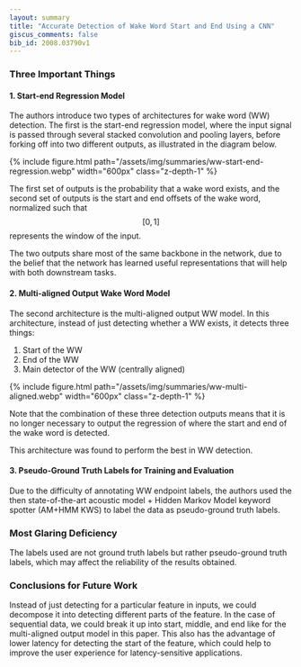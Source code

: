 ```yaml
---
layout: summary
title: "Accurate Detection of Wake Word Start and End Using a CNN"
giscus_comments: false
bib_id: 2008.03790v1
---
```


### Three Important Things

#### 1. Start-end Regression Model
The authors introduce two types of architectures
for wake word (WW) detection. The first is the
start-end regression model, where the input signal 
is passed through several stacked convolution and pooling layers,
before forking off into two different outputs, as illustrated
in the diagram below.

{% include figure.html 
    path="/assets/img/summaries/ww-start-end-regression.webp"
    width="600px"
    class="z-depth-1"
%}

The first set of outputs is the probability that a wake word exists,
and the second set of outputs is the start and end offsets 
of the wake word, normalized such that $$[0,1]$$ represents
the window of the input.

The two outputs share most of the same backbone in the network, due to the
belief that the network has learned useful representations that will help with
both downstream tasks.

#### 2. Multi-aligned Output Wake Word Model

The second architecture is the multi-aligned output WW model.
In this architecture, instead of just detecting whether a WW exists,
it detects three things:

1. Start of the WW
2. End of the WW
3. Main detector of the WW (centrally aligned)

{% include figure.html 
    path="/assets/img/summaries/ww-multi-aligned.webp"
    width="600px"
    class="z-depth-1"
%}

Note that the combination of these three detection outputs
means that it is no longer necessary to output the regression
of where the start and end of the wake word is detected.

This architecture was found to perform the best in WW detection.

#### 3. Pseudo-Ground Truth Labels for Training and Evaluation
Due to the difficulty of annotating WW endpoint labels, the authors used the
then state-of-the-art acoustic model + Hidden Markov Model keyword spotter
(AM+HMM KWS) to label the data as pseudo-ground truth labels.

### Most Glaring Deficiency
The labels used are not ground truth labels but rather pseudo-ground truth
labels, which may affect the reliability of the results obtained.

### Conclusions for Future Work
Instead of just detecting for a particular feature in inputs,
we could decompose it into detecting different parts of the feature.
In the case of sequential data, we could break it up into start,
middle, and end like for the multi-aligned output model in this paper.
This also has the advantage of lower latency for detecting the start
of the feature, which could help to improve the user experience for
latency-sensitive applications.